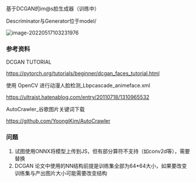 基于DCGAN的im@s脸生成器（训练中）

Descriminator与Generator位于model/

![image-20220517103231976](D:\SelfLean\ImasFace\forgit\README.assets\image-20220517103231976.png)

### 参考资料

DCGAN TUTORIAL

https://pytorch.org/tutorials/beginner/dcgan_faces_tutorial.html

使用 OpenCV 进行动漫人脸检测_Lbpcascade_animeface.xml

https://ultraist.hatenablog.com/entry/20110718/1310965532

AutoCrawler_谷歌图片关键词下载

https://github.com/YoongiKim/AutoCrawler

### 问题

1. 试图使用ONNX将模型上传到JS，但有部分算符不支持（如conv2d等），需要替换
2. DCGAN 论文中使用的NN结构前提是训练集全部为64*64大小，如果要改变训练集与产出图片大小可能需要改变结构